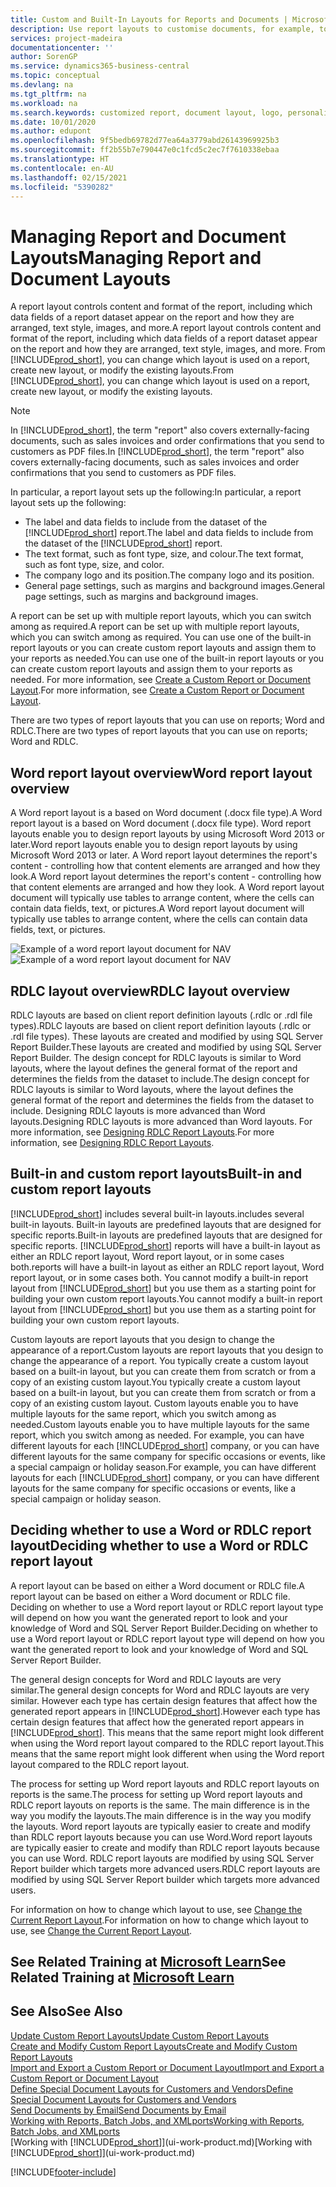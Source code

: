 ```yaml
---
title: Custom and Built-In Layouts for Reports and Documents | Microsoft Docs
description: Use report layouts to customise documents, for example, to personalise the font, logo, or page settings of PDF files you send to customers.
services: project-madeira
documentationcenter: ''
author: SorenGP
ms.service: dynamics365-business-central
ms.topic: conceptual
ms.devlang: na
ms.tgt_pltfrm: na
ms.workload: na
ms.search.keywords: customized report, document layout, logo, personalize
ms.date: 10/01/2020
ms.author: edupont
ms.openlocfilehash: 9f5bedb69782d77ea64a3779abd26143969925b3
ms.sourcegitcommit: ff2b55b7e790447e0c1fcd5c2ec7f7610338ebaa
ms.translationtype: HT
ms.contentlocale: en-AU
ms.lasthandoff: 02/15/2021
ms.locfileid: "5390282"
---
```

# <a name="managing-report-and-document-layouts"></a><span data-ttu-id="dfc65-103">Managing Report and Document Layouts</span><span class="sxs-lookup"><span data-stu-id="dfc65-103">Managing Report and Document Layouts</span></span>
<span data-ttu-id="dfc65-104">A report layout controls content and format of the report, including which data fields of a report dataset appear on the report and how they are arranged, text style, images, and more.</span><span class="sxs-lookup"><span data-stu-id="dfc65-104">A report layout controls content and format of the report, including which data fields of a report dataset appear on the report and how they are arranged, text style, images, and more.</span></span> <span data-ttu-id="dfc65-105">From [!INCLUDE[prod_short](includes/prod_short.md)], you can change which layout is used on a report, create new layout, or modify the existing layouts.</span><span class="sxs-lookup"><span data-stu-id="dfc65-105">From [!INCLUDE[prod_short](includes/prod_short.md)], you can change which layout is used on a report, create new layout, or modify the existing layouts.</span></span>

> [!NOTE]  
>   <span data-ttu-id="dfc65-106">In [!INCLUDE[prod_short](includes/prod_short.md)], the term "report" also covers externally-facing documents, such as sales invoices and order confirmations that you send to customers as PDF files.</span><span class="sxs-lookup"><span data-stu-id="dfc65-106">In [!INCLUDE[prod_short](includes/prod_short.md)], the term "report" also covers externally-facing documents, such as sales invoices and order confirmations that you send to customers as PDF files.</span></span>

<span data-ttu-id="dfc65-107">In particular, a report layout sets up the following:</span><span class="sxs-lookup"><span data-stu-id="dfc65-107">In particular, a report layout sets up the following:</span></span>

* <span data-ttu-id="dfc65-108">The label and data fields to include from the dataset of the [!INCLUDE[prod_short](includes/prod_short.md)] report.</span><span class="sxs-lookup"><span data-stu-id="dfc65-108">The label and data fields to include from the dataset of the [!INCLUDE[prod_short](includes/prod_short.md)] report.</span></span>
* <span data-ttu-id="dfc65-109">The text format, such as font type, size, and colour.</span><span class="sxs-lookup"><span data-stu-id="dfc65-109">The text format, such as font type, size, and color.</span></span>
* <span data-ttu-id="dfc65-110">The company logo and its position.</span><span class="sxs-lookup"><span data-stu-id="dfc65-110">The company logo and its position.</span></span>
* <span data-ttu-id="dfc65-111">General page settings, such as margins and background images.</span><span class="sxs-lookup"><span data-stu-id="dfc65-111">General page settings, such as margins and background images.</span></span>

<span data-ttu-id="dfc65-112">A report can be set up with multiple report layouts, which you can switch among as required.</span><span class="sxs-lookup"><span data-stu-id="dfc65-112">A report can be set up with multiple report layouts, which you can switch among as required.</span></span> <span data-ttu-id="dfc65-113">You can use one of the built-in report layouts or you can create custom report layouts and assign them to your reports as needed.</span><span class="sxs-lookup"><span data-stu-id="dfc65-113">You can use one of the built-in report layouts or you can create custom report layouts and assign them to your reports as needed.</span></span> <span data-ttu-id="dfc65-114">For more information, see [Create a Custom Report or Document Layout](ui-how-create-custom-report-layout.md).</span><span class="sxs-lookup"><span data-stu-id="dfc65-114">For more information, see [Create a Custom Report or Document Layout](ui-how-create-custom-report-layout.md).</span></span>

<span data-ttu-id="dfc65-115">There are two types of report layouts that you can use on reports; Word and RDLC.</span><span class="sxs-lookup"><span data-stu-id="dfc65-115">There are two types of report layouts that you can use on reports; Word and RDLC.</span></span>

## <a name="word-report-layout-overview"></a><span data-ttu-id="dfc65-116">Word report layout overview</span><span class="sxs-lookup"><span data-stu-id="dfc65-116">Word report layout overview</span></span>
<span data-ttu-id="dfc65-117">A Word report layout is a based on Word document (.docx file type).</span><span class="sxs-lookup"><span data-stu-id="dfc65-117">A Word report layout is a based on Word document (.docx file type).</span></span> <span data-ttu-id="dfc65-118">Word report layouts enable you to design report layouts by using Microsoft Word 2013 or later.</span><span class="sxs-lookup"><span data-stu-id="dfc65-118">Word report layouts enable you to design report layouts by using Microsoft Word 2013 or later.</span></span> <span data-ttu-id="dfc65-119">A Word report layout determines the report's content - controlling how that content elements are arranged and how they look.</span><span class="sxs-lookup"><span data-stu-id="dfc65-119">A Word report layout determines the report's content - controlling how that content elements are arranged and how they look.</span></span> <span data-ttu-id="dfc65-120">A Word report layout document will typically use tables to arrange content, where the cells can contain data fields, text, or pictures.</span><span class="sxs-lookup"><span data-stu-id="dfc65-120">A Word report layout document will typically use tables to arrange content, where the cells can contain data fields, text, or pictures.</span></span>

 <span data-ttu-id="dfc65-121">![Example of a word report layout document for NAV](media/nav_wordreportlayout_edit_in_word_example.png "NAV_WordReportLayout_Edit_In_Word_Example")</span><span class="sxs-lookup"><span data-stu-id="dfc65-121">![Example of a word report layout document for NAV](media/nav_wordreportlayout_edit_in_word_example.png "NAV_WordReportLayout_Edit_In_Word_Example")</span></span>  

## <a name="rdlc-layout-overview"></a><span data-ttu-id="dfc65-122">RDLC layout overview</span><span class="sxs-lookup"><span data-stu-id="dfc65-122">RDLC layout overview</span></span>
<span data-ttu-id="dfc65-123">RDLC layouts are based on client report definition layouts (.rdlc or .rdl file types).</span><span class="sxs-lookup"><span data-stu-id="dfc65-123">RDLC layouts are based on client report definition layouts (.rdlc or .rdl file types).</span></span> <span data-ttu-id="dfc65-124">These layouts are created and modified by using SQL Server Report Builder.</span><span class="sxs-lookup"><span data-stu-id="dfc65-124">These layouts are created and modified by using SQL Server Report Builder.</span></span> <span data-ttu-id="dfc65-125">The design concept for RDLC layouts is similar to Word layouts, where the layout defines the general format of the report and determines the fields from the dataset to include.</span><span class="sxs-lookup"><span data-stu-id="dfc65-125">The design concept for RDLC layouts is similar to Word layouts, where the layout defines the general format of the report and determines the fields from the dataset to include.</span></span> <span data-ttu-id="dfc65-126">Designing RDLC layouts is more advanced than Word layouts.</span><span class="sxs-lookup"><span data-stu-id="dfc65-126">Designing RDLC layouts is more advanced than Word layouts.</span></span> <span data-ttu-id="dfc65-127">For more information, see [Designing RDLC Report Layouts](/dynamics-nav/Designing-RDLC-Report-Layouts).</span><span class="sxs-lookup"><span data-stu-id="dfc65-127">For more information, see [Designing RDLC Report Layouts](/dynamics-nav/Designing-RDLC-Report-Layouts).</span></span>

## <a name="built-in-and-custom-report-layouts"></a><span data-ttu-id="dfc65-128">Built-in and custom report layouts</span><span class="sxs-lookup"><span data-stu-id="dfc65-128">Built-in and custom report layouts</span></span>
[!INCLUDE[prod_short](includes/prod_short.md)] <span data-ttu-id="dfc65-129">includes several built-in layouts.</span><span class="sxs-lookup"><span data-stu-id="dfc65-129">includes several built-in layouts.</span></span> <span data-ttu-id="dfc65-130">Built-in layouts are predefined layouts that are designed for specific reports.</span><span class="sxs-lookup"><span data-stu-id="dfc65-130">Built-in layouts are predefined layouts that are designed for specific reports.</span></span> [!INCLUDE[prod_short](includes/prod_short.md)] <span data-ttu-id="dfc65-131">reports will have a built-in layout as either an RDLC report layout, Word report layout, or in some cases both.</span><span class="sxs-lookup"><span data-stu-id="dfc65-131">reports will have a built-in layout as either an RDLC report layout, Word report layout, or in some cases both.</span></span> <span data-ttu-id="dfc65-132">You cannot modify a built-in report layout from [!INCLUDE[prod_short](includes/prod_short.md)] but you use them as a starting point for building your own custom report layouts.</span><span class="sxs-lookup"><span data-stu-id="dfc65-132">You cannot modify a built-in report layout from [!INCLUDE[prod_short](includes/prod_short.md)] but you use them as a starting point for building your own custom report layouts.</span></span>

<span data-ttu-id="dfc65-133">Custom layouts are report layouts that you design to change the appearance of a report.</span><span class="sxs-lookup"><span data-stu-id="dfc65-133">Custom layouts are report layouts that you design to change the appearance of a report.</span></span> <span data-ttu-id="dfc65-134">You typically create a custom layout based on a built-in layout, but you can create them from scratch or from a copy of an existing custom layout.</span><span class="sxs-lookup"><span data-stu-id="dfc65-134">You typically create a custom layout based on a built-in layout, but you can create them from scratch or from a copy of an existing custom layout.</span></span> <span data-ttu-id="dfc65-135">Custom layouts enable you to have multiple layouts for the same report, which you switch among as needed.</span><span class="sxs-lookup"><span data-stu-id="dfc65-135">Custom layouts enable you to have multiple layouts for the same report, which you switch among as needed.</span></span> <span data-ttu-id="dfc65-136">For example, you can have different layouts for each [!INCLUDE[prod_short](includes/prod_short.md)] company, or you can have different layouts for the same company for specific occasions or events, like a special campaign or holiday season.</span><span class="sxs-lookup"><span data-stu-id="dfc65-136">For example, you can have different layouts for each [!INCLUDE[prod_short](includes/prod_short.md)] company, or you can have different layouts for the same company for specific occasions or events, like a special campaign or holiday season.</span></span>

## <a name="deciding-whether-to-use-a-word-or-rdlc-report-layout"></a><span data-ttu-id="dfc65-137">Deciding whether to use a Word or RDLC report layout</span><span class="sxs-lookup"><span data-stu-id="dfc65-137">Deciding whether to use a Word or RDLC report layout</span></span>
<span data-ttu-id="dfc65-138">A report layout can be based on either a Word document or RDLC file.</span><span class="sxs-lookup"><span data-stu-id="dfc65-138">A report layout can be based on either a Word document or RDLC file.</span></span> <span data-ttu-id="dfc65-139">Deciding on whether to use a Word report layout or RDLC report layout type will depend on how you want the generated report to look and your knowledge of Word and SQL Server Report Builder.</span><span class="sxs-lookup"><span data-stu-id="dfc65-139">Deciding on whether to use a Word report layout or RDLC report layout type will depend on how you want the generated report to look and your knowledge of Word and SQL Server Report Builder.</span></span>

<span data-ttu-id="dfc65-140">The general design concepts for Word and RDLC layouts are very similar.</span><span class="sxs-lookup"><span data-stu-id="dfc65-140">The general design concepts for Word and RDLC layouts are very similar.</span></span> <span data-ttu-id="dfc65-141">However each type has certain design features that affect how the generated report appears in [!INCLUDE[prod_short](includes/prod_short.md)].</span><span class="sxs-lookup"><span data-stu-id="dfc65-141">However each type has certain design features that affect how the generated report appears in [!INCLUDE[prod_short](includes/prod_short.md)].</span></span> <span data-ttu-id="dfc65-142">This means that the same report might look different when using the Word report layout compared to the RDLC report layout.</span><span class="sxs-lookup"><span data-stu-id="dfc65-142">This means that the same report might look different when using the Word report layout compared to the RDLC report layout.</span></span>

<span data-ttu-id="dfc65-143">The process for setting up Word report layouts and RDLC report layouts on reports is the same.</span><span class="sxs-lookup"><span data-stu-id="dfc65-143">The process for setting up Word report layouts and RDLC report layouts on reports is the same.</span></span> <span data-ttu-id="dfc65-144">The main difference is in the way you modify the layouts.</span><span class="sxs-lookup"><span data-stu-id="dfc65-144">The main difference is in the way you modify the layouts.</span></span> <span data-ttu-id="dfc65-145">Word report layouts are typically easier to create and modify than RDLC report layouts because you can use Word.</span><span class="sxs-lookup"><span data-stu-id="dfc65-145">Word report layouts are typically easier to create and modify than RDLC report layouts because you can use Word.</span></span> <span data-ttu-id="dfc65-146">RDLC report layouts are modified by using SQL Server Report builder which targets more advanced users.</span><span class="sxs-lookup"><span data-stu-id="dfc65-146">RDLC report layouts are modified by using SQL Server Report builder which targets more advanced users.</span></span>

<span data-ttu-id="dfc65-147">For information on how to change which layout to use, see [Change the Current Report Layout](ui-how-change-layout-currently-used-report.md).</span><span class="sxs-lookup"><span data-stu-id="dfc65-147">For information on how to change which layout to use, see [Change the Current Report Layout](ui-how-change-layout-currently-used-report.md).</span></span>

## <a name="see-related-training-at-microsoft-learn"></a><span data-ttu-id="dfc65-148">See Related Training at [Microsoft Learn](/learn/modules/change-documents-dynamics-365-business-central/index)</span><span class="sxs-lookup"><span data-stu-id="dfc65-148">See Related Training at [Microsoft Learn](/learn/modules/change-documents-dynamics-365-business-central/index)</span></span>

## <a name="see-also"></a><span data-ttu-id="dfc65-149">See Also</span><span class="sxs-lookup"><span data-stu-id="dfc65-149">See Also</span></span>
[<span data-ttu-id="dfc65-150">Update Custom Report Layouts</span><span class="sxs-lookup"><span data-stu-id="dfc65-150">Update Custom Report Layouts</span></span>](ui-update-report-layouts.md)  
[<span data-ttu-id="dfc65-151">Create and Modify Custom Report Layouts</span><span class="sxs-lookup"><span data-stu-id="dfc65-151">Create and Modify Custom Report Layouts</span></span>](ui-how-create-custom-report-layout.md)  
[<span data-ttu-id="dfc65-152">Import and Export a Custom Report or Document Layout</span><span class="sxs-lookup"><span data-stu-id="dfc65-152">Import and Export a Custom Report or Document Layout</span></span>](ui-how-import-and-export-report-layout.md)  
[<span data-ttu-id="dfc65-153">Define Special Document Layouts for Customers and Vendors</span><span class="sxs-lookup"><span data-stu-id="dfc65-153">Define Special Document Layouts for Customers and Vendors</span></span>](ui-define-customer-vendor-document-layouts.md)  
[<span data-ttu-id="dfc65-154">Send Documents by Email</span><span class="sxs-lookup"><span data-stu-id="dfc65-154">Send Documents by Email</span></span>](ui-how-send-documents-email.md)  
[<span data-ttu-id="dfc65-155">Working with Reports, Batch Jobs, and XMLports</span><span class="sxs-lookup"><span data-stu-id="dfc65-155">Working with Reports, Batch Jobs, and XMLports</span></span>](ui-work-report.md)  
<span data-ttu-id="dfc65-156">[Working with [!INCLUDE[prod_short](includes/prod_short.md)]](ui-work-product.md)</span><span class="sxs-lookup"><span data-stu-id="dfc65-156">[Working with [!INCLUDE[prod_short](includes/prod_short.md)]](ui-work-product.md)</span></span>  


[!INCLUDE[footer-include](includes/footer-banner.md)]